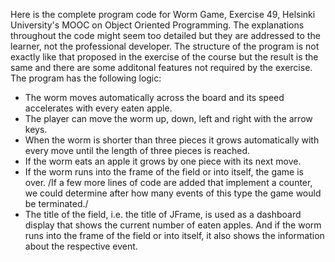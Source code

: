 Here is the complete program code for Worm Game, Exercise 49, Helsinki University's MOOC on Object Oriented Programming. 
The explanations throughout the code might seem too detailed but they are addressed to the learner, not the professional developer.
The structure of the program is not exactly like that proposed in the exercise of the course but the result is the same and there are some additonal features not required by the exercise. 
The program has the following logic:

 - The worm moves automatically across the board and its speed accelerates with every eaten apple.
 - The player can move the worm up, down, left and right with the arrow keys.
 - When the worm is shorter than three pieces it grows automatically with every move until the length of three pieces is reached.
 - If the worm eats an apple it grows by one piece with its next move.
 - If the worm runs into the frame of the field or into itself, the game is over. /If a few more lines of code are added that implement 
   a counter, we could determine after how many events of this type the game would be terminated./
 - The title of the field, i.e. the title of JFrame, is used as a dashboard display that shows the current number of eaten apples. 
   And if the worm runs into the frame of the field or into itself, it also shows the information about the respective event.
